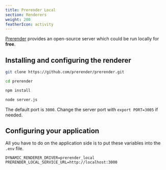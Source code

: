 ```yaml
---
title: Prerender Local
section: Renderers
weight: 200
featherIcon: activity
---
```


[Prerender](https://prerender.io/) provides an open-source server which could be run locally for **free**.

## Installing and configuring the renderer

```bash
git clone https://github.com/prerender/prerender.git
```

```bash
cd prerender
```

```bash
npm install
```

```bash
node server.js
```

The default port is `3000`. Change the server port with `export PORT=3005` if needed.

## Configuring your application

All you have to do on the application side is to put these variables into the `.env` file.

```dotenv
DYNAMIC_RENDERER_DRIVER=prerender_local
PRERENDER_LOCAL_SERVICE_URL=http://localhost:3000
```
